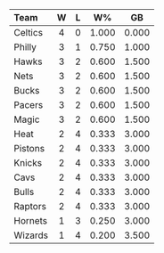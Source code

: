 | Team                             |  W  |  L  |  W%   |  GB   |
|:---------------------------------|:---:|:---:|:-----:|:-----:|
| [](/r/bostonceltics) Celtics     |  4  |  0  | 1.000 | 0.000 |
| [](/r/sixers) Philly             |  3  |  1  | 0.750 | 1.000 |
| [](/r/atlantahawks) Hawks        |  3  |  2  | 0.600 | 1.500 |
| [](/r/gonets) Nets               |  3  |  2  | 0.600 | 1.500 |
| [](/r/mkebucks) Bucks            |  3  |  2  | 0.600 | 1.500 |
| [](/r/pacers) Pacers             |  3  |  2  | 0.600 | 1.500 |
| [](/r/orlandomagic) Magic        |  3  |  2  | 0.600 | 1.500 |
| [](/r/heat) Heat                 |  2  |  4  | 0.333 | 3.000 |
| [](/r/detroitpistons) Pistons    |  2  |  4  | 0.333 | 3.000 |
| [](/r/nyknicks) Knicks           |  2  |  4  | 0.333 | 3.000 |
| [](/r/clevelandcavs) Cavs        |  2  |  4  | 0.333 | 3.000 |
| [](/r/chicagobulls) Bulls        |  2  |  4  | 0.333 | 3.000 |
| [](/r/torontoraptors) Raptors    |  2  |  4  | 0.333 | 3.000 |
| [](/r/charlottehornets) Hornets  |  1  |  3  | 0.250 | 3.000 |
| [](/r/washingtonwizards) Wizards |  1  |  4  | 0.200 | 3.500 |